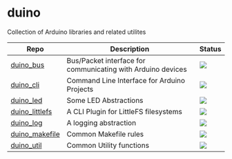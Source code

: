 # duino
Collection of Arduino libraries and related utilites

| Repo | Description | Status |
| ---- | ----------- | ------ |
| [duino_bus](https://github.com/dhylands/duino_bus.git) | Bus/Packet interface for communicating with Arduino devices | [<img src="https://github.com/dhylands/duino_bus/actions/workflows/build.yml/badge.svg">](https://github.com/dhylands/duino_bus/actions/) |
| [duino_cli](https://github.com/dhylands/duino_cli.git) | Command Line Interface for Arduino Projects | [<img src="https://github.com/dhylands/duino_cli/actions/workflows/build.yml/badge.svg">](https://github.com/dhylands/duino_cli/actions/) |
| [duino_led](https://github.com/dhylands/duino_led.git) | Some LED Abstractions | [<img src="https://github.com/dhylands/duino_led/actions/workflows/build.yml/badge.svg">](https://github.com/dhylands/duino_led/actions/) |
| [duino_littlefs](https://github.com/dhylands/duino_littlefs.git) | A CLI Plugin for LittleFS filesystems | [<img src="https://github.com/dhylands/duino_littlefs/actions/workflows/build.yml/badge.svg">](https://github.com/dhylands/duino_littlefs/actions/) |
| [duino_log](https://github.com/dhylands/duino_log.git) | A logging abstraction | [<img src="https://github.com/dhylands/duino_log/actions/workflows/build.yml/badge.svg">](https://github.com/dhylands/duino_log/actions/) |
| [duino_makefile](https://github.com/dhylands/duino_makefile.git) | Common Makefile rules | [<img src="https://github.com/dhylands/duino_makefile/actions/workflows/build.yml/badge.svg">](https://github.com/dhylands/duino_makefile/actions/) |
| [duino_util](https://github.com/dhylands/duino_util.git) | Common Utility functions | [<img src="https://github.com/dhylands/duino_util/actions/workflows/build.yml/badge.svg">](https://github.com/dhylands/duino_util/actions/) |
